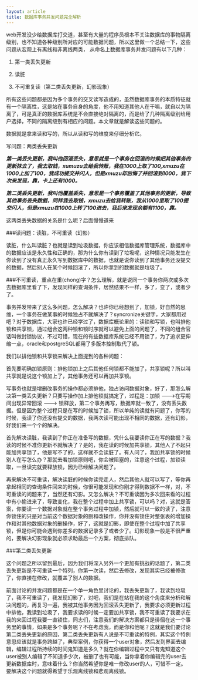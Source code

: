 ```yaml
---
layout: article
title: 数据库事务并发问题完全解析
---
```


web开发没少给数据库打交道，甚至有大量的程序员根本不关注数据库的事物隔离级别，也不知道各种级别所对应的可能数据问题，所以这里做一个总结一下，这些问题从宏观上有离线和非离线两类，
从命名上数据库事务并发问题有以下几种：

1. 第一类丢失更新 

2. 读脏 

3. 不可重复读（第二类丢失更新，幻影现象） 

所有这些问题都是因为多个事务的交叉读写造成的，虽然数据库事务的本质特征就有一个隔离性，这是站在事务自身的角度，他不用知道其他人在干嘛，就自以为隔离了，可是真正的数据库系统是不会直接绝对隔离的，而是给了几种隔离级别给用户选择，不同的隔离级别有相应的问题。本文章就是解读这些问题的。 

数据就是拿来读和写的，所以从读和写的维度来仔细分析它。 


写问题：两类丢失更新 

***第一类丢失更新，我叫他回滚丢失，意思就是一个事务在回滚的时候把其他事务的更新抹去了，我去取钱，xumuzu去给我转账，我在1000上取了100,xmuzu在1000上加了100，我成功提交并闪人，但是xmuzu却后悔了并回滚到1000，我下次来发现，靠，卡上还有1000。*** 

***第二类丢失更新，我叫他覆盖丢失，意思是一个事务覆盖了其他事务的更新，导致其他事务丢失数据，同样我去取钱，xmuzu去给我转账，我从1000里取了100提交闪人，但是xmuzu在1000上转了100进去，我后来发现余额有1100，靠。***

这两类丢失数据的关系是什么呢？后面慢慢道来 

###读问题：读脏，不可重读（幻影） 

读脏，什么叫读脏？也就是读到垃圾数据，你应该相信数据库管理系统，数据库中的数据应该是永久性和正确的，那为什么你有读到了垃圾呢，这种情况只能发生在你读到了没有真正永久写到数据库中的数据，也就是说你读到了其他事务还没提交的数据，然后别人在某个时候回滚了，所以你拿到的数据就是垃圾了。 

###不可重读，重点在重(chong)字？怎么理解，就是说同一个事务你两次或多次去数据库里看了下，发现同样的查询条件，居然结果不一样，多了，变了，或者少了。 

事务并发带来了这么多问题，怎么解决？也许你已经想到了，加锁，好自然的思维，一个事务在做某事的时候独占不就解决了？syncronize关键字，大家都用过吧？对于数据库，大家也许已经学过了，数据库概论里的：读锁和写锁，也叫排他锁和共享锁，通过组合这两种锁和锁时序就可以避免上面的问题了，不同的组合官话叫做封锁协议，不过可惜，现在的有些数据库系统已经不用锁了，为了追求更伸缩一点，oracle和postgreSQL都用了多版本控制取代了锁。 

我们以排他锁和共享锁来解决上面提到的各种问题： 

首先要明确加锁原则：排他锁加上之后其他任何锁都不能加了，共享锁呢？所以叫共享就是说这个锁加上了，其他事务还可以再加共享锁。 

写事务也就是增删改事务的操作都必须排他，独占访问数据对象，好了，那怎么解决第一类丢失更新？只要写操作加上排他锁就搞定了，过程是：加锁 --->在写期间出现异常回滚 ---> 锁释放，第二个事务再写，数据库就一致了，没有丢失数据。但是因为整个过程只是在写的时候加了锁，所以单纯的读就有问题了，你写的时候，我读了你还没有提交的数据，我两次读可能出现不相同的数据，还有幻影，好我们来一个个的解决。 

首先解决读脏，我读到了你正在准备写的数据，凭什么我要读你正在写的数据？我读的时候不准你更新不就解决了？是的，我在读的时候加共享锁，其他人了不起只能加共享锁了，他是写不了的，这样就不会读脏了。有人问了，我加共享锁的时候别人在写怎么办？那就去看加锁原则吧，你会被阻塞的，注意这个过程，加锁读取，一旦读完就要释放锁，因为已经解决问题了。 

再来解决不可重读，解决读脏的时候你读完走人，然后其他人就可以写了，等你再拿起相同的查询条件回来的时候，你很可能发现和你刚才得到数据不一样，对，不可重读的问题来了，当然还有幻影。又怎么解决？不可重读因为多次回来看的过程中有小偷进来了，导致变化，我在整个过程中加上共享锁，可以吗？对，这就是答案，你要读一个数据对象就在整个事务过程中加锁，然后就可以一致的读了，注意你锁住的只是对当前这个数据对象的删和改操作，你并没有锁住对整张表的增加操作和对其他数据对象的删操作，好了，这就是幻影，即使在整个过程中加了共享锁，但是你可能会遇到你差多的数据记录多了或者少了。幻影现象一般是不很严重的，要解决幻影现象就必须求助最后一个方案，彻底排队。 

###第二类丢失更新

这个问题之所以留到最后，因为我们将深入另外一个更加有挑战的话题了，第二类丢失更新是不可重读一个特列，你第一次读，然后去修改，发现其实已经被修改了，你直接在修改，就覆盖了别人的数据。 

前面讨论的并发问题都是在一个单一角色里讨论的，我丢失更新了，我读到垃圾了，我不可重读了，我发现幻影了，对吧，我们是在站在我的这个角度来分析和解决问题的，再复习一遍，我被其他事务因为回滚丢失更新了，我要求必须更新过程中排他，我读到垃圾了，我要求读的时候一定要加共享锁，我不可重读了我要求在我的来回过程我要一直锁住，同志们，注意我们的解决方案都只是徘徊在这一个事务里的事情，如果是多个事务呢？不在考虑我，而是你和他呢？这就是我们要讨论第二类丢失更新的原因，第二类丢失更新有人说是不可重读的特例，其实这个特例意思应该就是事务跨越了，典型案例，你获得一个user对象，然后发到界面去编辑，编辑过程所持续的时间鬼知道是多久？就在你编辑过程中又只有鬼知道这个user被别人编辑了不知道多少次，被删了也有可能，当你拿着你编辑完的user去更新数据库时，意味着什么？你当然希望你是唯一修改user的人，可惜不一定。要解决这个问题就得希望于乐观离线锁和悲观离线锁。

